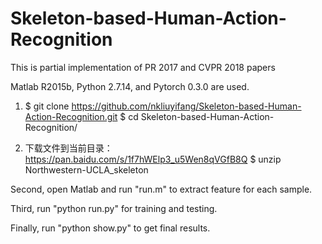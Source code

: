 # Skeleton-based-Human-Action-Recognition
This is partial implementation of PR 2017 and CVPR 2018 papers

Matlab R2015b, Python 2.7.14, and Pytorch 0.3.0 are used.

1. $ git clone https://github.com/nkliuyifang/Skeleton-based-Human-Action-Recognition.git
   $ cd Skeleton-based-Human-Action-Recognition/

2. 下载文件到当前目录： https://pan.baidu.com/s/1f7hWElp3_u5Wen8qVGfB8Q
   $ unzip Northwestern-UCLA_skeleton

Second, open Matlab and run "run.m" to extract feature for each sample.

Third, run "python run.py" for training and testing.

Finally, run "python show.py" to get final results.

